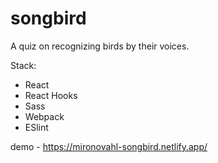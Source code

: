 # songbird

A quiz on recognizing birds by their voices.

Stack: 
- React
- React Hooks
- Sass
- Webpack
- ESlint

demo - https://mironovahl-songbird.netlify.app/
